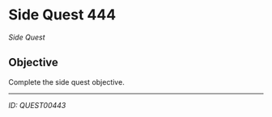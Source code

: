 # Side Quest 444

*Side Quest*

## Objective
Complete the side quest objective.

---
*ID: QUEST00443*